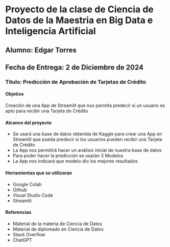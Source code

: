 # Proyecto de la clase de Ciencia de Datos de la Maestria en Big Data e Inteligencia Artificial
## Alumno: Edgar Torres
## Fecha de Entrega: 2 de Diciembre de 2024

### Titulo: Predicción de Aprobación de Tarjetas de Crédito
#### Objetivo
Creación de una App de Streamlit que nos permita predecir si un usuario es apto para recibir una Tarjeta de Crédito
#### Alcance del proyecto
- Se usará una base de datos obtenida de Kaggle para crear una App en Streamlit que pueda predecir si los usuarios pueden recibir una Tarjeta de Crédito
- La App nos permitirá hacer un análisis inicial de nuestra base de datos
- Para poder hacer la predicción se usaràn 3 Modelos
- La App nos indicará que modelo dio los mejores resultados
#### Herramientas que se utilizaran
- Google Colab
- Github
- Visual Studio Code
- Streamlit
#### Referencias
- Material de la materia de Ciencia de Datos
- Material de diplomado en Ciencia de Datos
- Stack Overflow
- ChatGPT


